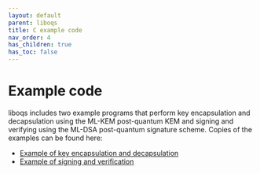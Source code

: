 ```yaml
---
layout: default
parent: liboqs
title: C example code
nav_order: 4
has_children: true
has_toc: false
---
```


# Example code

liboqs includes two example programs that perform key encapsulation and decapsulation using the ML-KEM post-quantum KEM and signing and verifying using the ML-DSA post-quantum signature scheme. Copies of the examples can be found here:

- [Example of key encapsulation and decapsulation](kem)
- [Example of signing and verification](sig)
